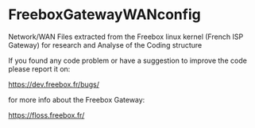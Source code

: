 # FreeboxGatewayWANconfig
Network/WAN Files extracted from the Freebox linux kernel (French ISP Gateway) for research and Analyse of the Coding structure

If you found any code problem or have a suggestion to improve the code please report it on:

https://dev.freebox.fr/bugs/


for more info about the Freebox Gateway:

https://floss.freebox.fr/

